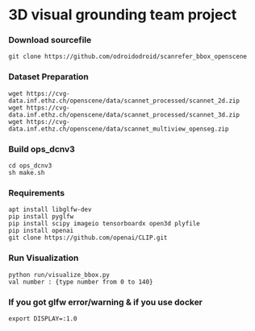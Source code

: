 # 3D visual grounding team project

### Download sourcefile

    git clone https://github.com/odroidodroid/scanrefer_bbox_openscene

### Dataset Preparation

    wget https://cvg-data.inf.ethz.ch/openscene/data/scannet_processed/scannet_2d.zip
    wget https://cvg-data.inf.ethz.ch/openscene/data/scannet_processed/scannet_3d.zip
    wget https://cvg-data.inf.ethz.ch/openscene/data/scannet_multiview_openseg.zip

### Build ops_dcnv3

    cd ops_dcnv3
    sh make.sh

### Requirements

    apt install libglfw-dev
    pip install pyglfw
    pip install scipy imageio tensorboardx open3d plyfile
	pip install openai
    git clone https://github.com/openai/CLIP.git
    
 ### Run Visualization
 

    python run/visualize_bbox.py
    val number : {type number from 0 to 140}
    
   ### If you got glfw error/warning & if you use docker
   

    export DISPLAY=:1.0
